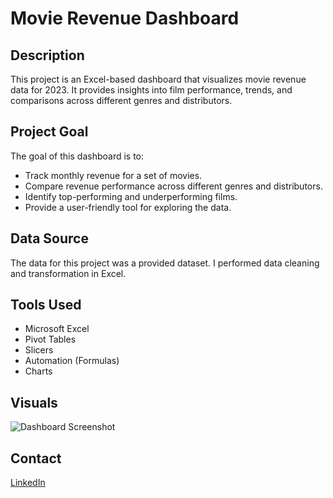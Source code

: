 #   Movie Revenue Dashboard

##  Description

This project is an Excel-based dashboard that visualizes movie revenue data for 2023.  It provides insights into film performance, trends, and comparisons across different genres and distributors.

##  Project Goal

The goal of this dashboard is to:

* Track monthly revenue for a set of movies.
* Compare revenue performance across different genres and distributors.
* Identify top-performing and underperforming films.
* Provide a user-friendly tool for exploring the data.

##  Data Source

The data for this project was a provided dataset. I performed data cleaning and transformation in Excel.

##  Tools Used

* Microsoft Excel
* Pivot Tables
* Slicers
* Automation (Formulas)
* Charts

##  Visuals

![Dashboard Screenshot](images/dashboard_screenshot.png)

##  Contact

[LinkedIn](www.linkedin.com/in/afiq-sigarra)
